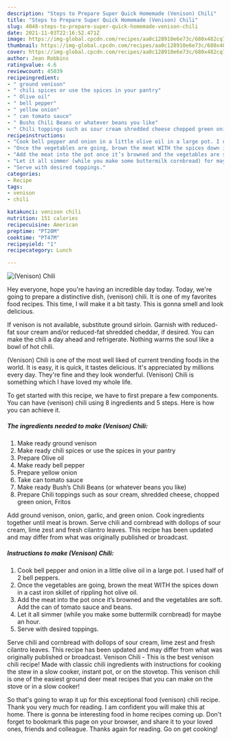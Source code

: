 ```yaml
---
description: "Steps to Prepare Super Quick Homemade (Venison) Chili"
title: "Steps to Prepare Super Quick Homemade (Venison) Chili"
slug: 4048-steps-to-prepare-super-quick-homemade-venison-chili
date: 2021-11-03T22:16:52.471Z
image: https://img-global.cpcdn.com/recipes/aa0c128910e6e73c/680x482cq70/venison-chili-recipe-main-photo.jpg
thumbnail: https://img-global.cpcdn.com/recipes/aa0c128910e6e73c/680x482cq70/venison-chili-recipe-main-photo.jpg
cover: https://img-global.cpcdn.com/recipes/aa0c128910e6e73c/680x482cq70/venison-chili-recipe-main-photo.jpg
author: Jean Robbins
ratingvalue: 4.6
reviewcount: 45039
recipeingredient:
- " ground venison"
- " chili spices or use the spices in your pantry"
- " Olive oil"
- " bell pepper"
- " yellow onion"
- " can tomato sauce"
- " Bushs Chili Beans or whatever beans you like"
- " Chili toppings such as sour cream shredded cheese chopped green onion Fritos"
recipeinstructions:
- "Cook bell pepper and onion in a little olive oil in a large pot. I used half of 2 bell peppers."
- "Once the vegetables are going, brown the meat WITH the spices down in a cast iron skillet of rippling hot olive oil."
- "Add the meat into the pot once it’s browned and the vegetables are soft. Add the can of tomato sauce and beans."
- "Let it all simmer (while you make some buttermilk cornbread) for maybe an hour."
- "Serve with desired toppings."
categories:
- Recipe
tags:
- venison
- chili

katakunci: venison chili 
nutrition: 151 calories
recipecuisine: American
preptime: "PT20M"
cooktime: "PT47M"
recipeyield: "1"
recipecategory: Lunch

---
```



![(Venison) Chili](https://img-global.cpcdn.com/recipes/aa0c128910e6e73c/680x482cq70/venison-chili-recipe-main-photo.jpg)

Hey everyone, hope you're having an incredible day today. Today, we're going to prepare a distinctive dish, (venison) chili. It is one of my favorites food recipes. This time, I will make it a bit tasty. This is gonna smell and look delicious.

If venison is not available, substitute ground sirloin. Garnish with reduced-fat sour cream and/or reduced-fat shredded cheddar, if desired. You can make the chili a day ahead and refrigerate. Nothing warms the soul like a bowl of hot chili.

(Venison) Chili is one of the most well liked of current trending foods in the world. It is easy, it is quick, it tastes delicious. It's appreciated by millions every day. They're fine and they look wonderful. (Venison) Chili is something which I have loved my whole life.


To get started with this recipe, we have to first prepare a few components. You can have (venison) chili using 8 ingredients and 5 steps. Here is how you can achieve it.

<!--inarticleads1-->

##### The ingredients needed to make (Venison) Chili:

1. Make ready  ground venison
1. Make ready  chili spices or use the spices in your pantry
1. Prepare  Olive oil
1. Make ready  bell pepper
1. Prepare  yellow onion
1. Take  can tomato sauce
1. Make ready  Bush’s Chili Beans (or whatever beans you like)
1. Prepare  Chili toppings such as sour cream, shredded cheese, chopped green onion, Fritos


Add ground venison, onion, garlic, and green onion. Cook ingredients together until meat is brown. Serve chili and cornbread with dollops of sour cream, lime zest and fresh cilantro leaves. This recipe has been updated and may differ from what was originally published or broadcast. 

<!--inarticleads2-->

##### Instructions to make (Venison) Chili:

1. Cook bell pepper and onion in a little olive oil in a large pot. I used half of 2 bell peppers.
1. Once the vegetables are going, brown the meat WITH the spices down in a cast iron skillet of rippling hot olive oil.
1. Add the meat into the pot once it’s browned and the vegetables are soft. Add the can of tomato sauce and beans.
1. Let it all simmer (while you make some buttermilk cornbread) for maybe an hour.
1. Serve with desired toppings.


Serve chili and cornbread with dollops of sour cream, lime zest and fresh cilantro leaves. This recipe has been updated and may differ from what was originally published or broadcast. Venison Chili - This is the best venison chili recipe! Made with classic chili ingredients with instructions for cooking the stew in a slow cooker, instant pot, or on the stovetop. This venison chili is one of the easiest ground deer meat recipes that you can make on the stove or in a slow cooker! 

So that's going to wrap it up for this exceptional food (venison) chili recipe. Thank you very much for reading. I am confident you will make this at home. There is gonna be interesting food in home recipes coming up. Don't forget to bookmark this page on your browser, and share it to your loved ones, friends and colleague. Thanks again for reading. Go on get cooking!
